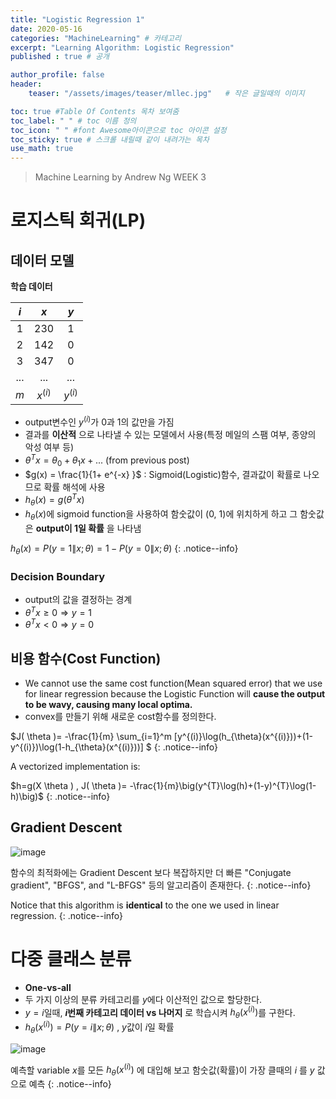 ```yaml
---
title: "Logistic Regression 1"
date: 2020-05-16
categories: "MachineLearning" # 카테고리
excerpt: "Learning Algorithm: Logistic Regression"
published : true # 공개

author_profile: false
header:
    teaser: "/assets/images/teaser/mllec.jpg"   # 작은 글일때의 이미지

toc: true #Table Of Contents 목차 보여줌
toc_label: " " # toc 이름 정의
toc_icon: " " #font Awesome아이콘으로 toc 아이콘 설정
toc_sticky: true # 스크롤 내릴때 같이 내려가는 목차
use_math: true
---
```


> Machine Learning by Andrew Ng WEEK 3

# 로지스틱 회귀(LP)

## 데이터 모델

**학습 데이터**

|$i$ | $x$ | $y$ |
|:--:|:---:|:---:|
| 1  | 230 |  1  |
| 2  | 142 |  0  |
| 3  | 347 |  0  |
|... | ... | ... |
| $m$  |$x^{(i)}$|$y^{(i)}$|

- output변수인 $y^{(i)}$가 0과 1의 값만을 가짐
- 결과를 **이산적** 으로 나타낼 수 있는 모델에서 사용(특정 메일의 스팸 여부, 종양의 악성 여부 등)
- $\theta^{T}x = \theta_{0}+\theta_{1}x + ...$ (from previous post)
- $g(x) = \frac{1}{1+ e^{-x} }$ : Sigmoid(Logistic)함수, 결과값이 확률로 나오므로 확률 해석에 사용
- $h_{\theta}(x) = g(\theta^{T}x)$
- $h_{\theta}(x)$에 sigmoid function을 사용하여 함숫값이 (0, 1)에 위치하게 하고 그 함숫값은 **output이 1일 확률** 을 나타냄

$h_{\theta}(x) = P(y=1\|x;\theta) = 1-P(y=0\|x;\theta)$
{: .notice--info}


### Decision Boundary

- output의 값을 결정하는 경계
- $\theta^{T}x \geq 0 \Rightarrow y=1$
- $\theta^{T}x < 0 \Rightarrow y=0$


## 비용 함수(Cost Function)

- We cannot use the same cost function(Mean squared error) that we use for linear regression because the Logistic Function will **cause the output to be wavy, causing many local optima.**
- convex를 만들기 위해 새로운 cost함수를 정의한다.


$J( \theta )= -\frac{1}{m}  \sum_{i=1}^m [y^{(i)}\log(h_{\theta}(x^{(i)}))+(1-y^{(i)})\log(1-h_{\theta}(x^{(i)}))] $
{: .notice--info}

A vectorized implementation is:

$h=g(X \theta ) , J( \theta )= -\frac{1}{m}\big(y^{T}\log(h)+(1-y)^{T}\log(1-h)\big)$
{: .notice--info}


## Gradient Descent

![image](https://user-images.githubusercontent.com/57739683/82474958-b959ca80-9b06-11ea-90ca-c4fa4dc0ff4c.png)

함수의 최적화에는 Gradient Descent 보다 복잡하지만 더 빠른 "Conjugate gradient", "BFGS", and "L-BFGS" 등의 알고리즘이 존재한다.
{: .notice--info}

Notice that this algorithm is **identical** to the one we used in linear regression.
{: .notice--info}

# 다중 클래스 분류

- **One-vs-all**
- 두 가지 이상의 분류 카테고리를 $y$에다 이산적인 값으로 할당한다.
- $y=i$일때, **$i$번째 카테고리 데이터 vs 나머지** 로 학습시켜 $h_{\theta}(x^{(i)})$를 구한다.
- $h_{\theta}(x^{(i)}) = P(y=i\|x;\theta)$ , $y$값이 $i$일 확률

![image](https://user-images.githubusercontent.com/57739683/82475897-2cb00c00-9b08-11ea-9690-b962e2cb99cf.png)


예측할 variable $x$를 모든 $h_{\theta}(x^{(i)})$ 에 대입해 보고 함숫값(확률)이 가장 클때의 $i$ 를 $y$ 값으로 예측
{: .notice--info}
